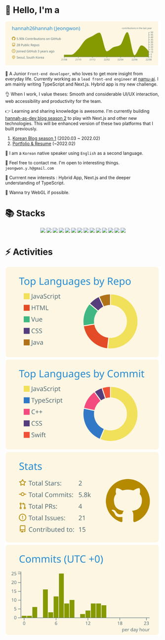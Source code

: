 # 👋 Hello, I'm a 

[![](https://raw.githubusercontent.com/hannah26hannah/hannah26hannah/main/profile-summary-card-output/solarized/0-profile-details.svg)](https://github.com/vn7n24fzkq/github-profile-summary-cards)


👀  A Junior `Front-end developer`, who loves to get more insight from everyday life. Currently working as a `lead front-end engineer` at [namu-ai](https://namu-ai.com/). I am mainly writing TypeScript and Next.js. Hybrid app is my new challenge. 

👌 When I work, I value theses: Smooth and considerable UI/UX interaction, web accessibility and productivity for the team.

👉  Learning and sharing knowledge is awesome. I'm currently building [hannah-as-dev blog season 2](https://hannah-as-dev.vercel.app/) to play with Next.js and other new technologies. This will be enhanced version of these two platforms that I built previously. 
 1) [Korean Blog season 1](https://uiyoji-journal.tistory.com/) (2020.03 ~ 2022.02)
 2) [Portfolio & Resume](https://hannah26hannah.github.io/) (~2022.02)

🛫  I am a `Korean` native speaker using `English` as a second language. 

👀  Feel free to contact me. I'm open to interesting things. `jeongwon.y.h@gmail.com`

🧠 Currrent new interests : Hybrid App, Next.js and the deeper understanding of TypeScript.


💪 Wanna try WebGL if possible.  


# 📚 Stacks
<div align="center">
 
<img src="https://img.shields.io/badge/html-E34F26?style=for-the-badge&logo=html5&logoColor=white">
<img src="https://img.shields.io/badge/css-1572B6?style=for-the-badge&logo=css3&logoColor=white">
<img src="https://img.shields.io/badge/Tailwind_CSS-38B2AC?style=for-the-badge&logo=tailwind-css&logoColor=white">
<img src="https://img.shields.io/badge/Sass-CC6699?style=for-the-badge&logo=sass&logoColor=white">
 
<img src="https://img.shields.io/badge/javascript-F7DF1E?style=for-the-badge&logo=javascript&logoColor=black">
<img src="https://img.shields.io/badge/TypeScript-007ACC?style=for-the-badge&logo=typescript&logoColor=white">

<img src="https://img.shields.io/badge/react-61DAFB?style=for-the-badge&logo=react&logoColor=black">
<img src="https://img.shields.io/badge/vue.js-4FC08D?style=for-the-badge&logo=vue.js&logoColor=white">

<img src="https://img.shields.io/badge/React_Native-20232A?style=for-the-badge&logo=react&logoColor=61DAFB">
 
<img src="https://img.shields.io/badge/Ionic-3880FF?style=for-the-badge&logo=ionic&logoColor=white">
<img src="https://img.shields.io/badge/Capacitor-119EFF?style=for-the-badge&logo=Capacitor&logoColor=white">

 
<img src="https://img.shields.io/badge/github-181717?style=for-the-badge&logo=github&logoColor=white">
 
<img src="https://img.shields.io/badge/storybook-FF4785?style=for-the-badge&logo=storybook&logoColor=white">
 
 
<img src="https://img.shields.io/badge/linux-FCC624?style=for-the-badge&logo=linux&logoColor=black">

</div>

# ⚡️ Activities

<div align="center">

[![](https://raw.githubusercontent.com/hannah26hannah/hannah26hannah/main/profile-summary-card-output/solarized/1-repos-per-language.svg)](https://github.com/vn7n24fzkq/github-profile-summary-cards) [![](https://raw.githubusercontent.com/hannah26hannah/hannah26hannah/main/profile-summary-card-output/solarized/2-most-commit-language.svg)](https://github.com/vn7n24fzkq/github-profile-summary-cards)
[![](https://raw.githubusercontent.com/hannah26hannah/hannah26hannah/main/profile-summary-card-output/solarized/3-stats.svg)](https://github.com/vn7n24fzkq/github-profile-summary-cards) [![](https://raw.githubusercontent.com/hannah26hannah/hannah26hannah/main/profile-summary-card-output/solarized/4-productive-time.svg)](https://github.com/vn7n24fzkq/github-profile-summary-cards)

</div>
